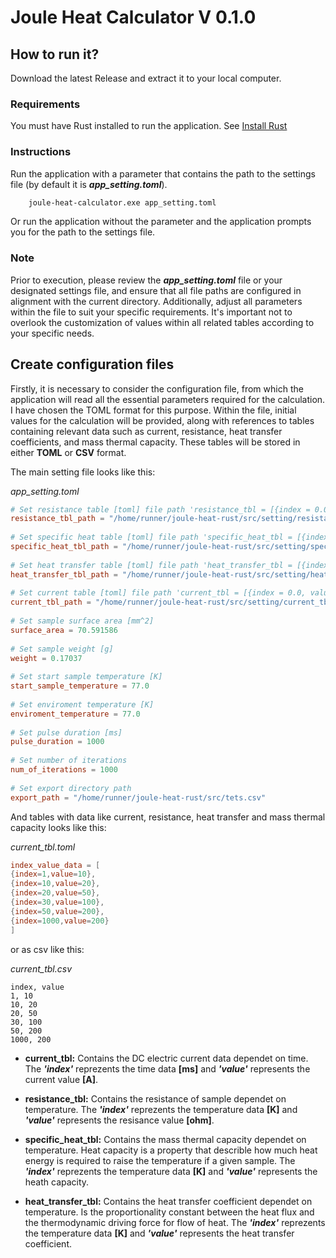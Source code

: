 # Joule Heat Calculator V 0.1.0

## How to run it? 
Download the latest Release and extract it to your local computer. 
  
### Requirements 
You must have Rust installed to run the application. See [Install Rust](https://rust-lang.org/tools/install) 
  
### Instructions 
Run the application with a parameter that contains the path to the settings file (by default it is ***app_setting.toml***). 
  
```bash
    joule-heat-calculator.exe app_setting.toml 
``` 
  
Or run the application without the parameter and the application prompts you for the path to the settings file. 

### Note 
Prior to execution, please review the ***app_setting.toml*** file or your designated settings file, and ensure that all file paths are configured in alignment with the current directory. Additionally, adjust all parameters within the file to suit your specific requirements. It's important not to overlook the customization of values within all related tables according to your specific needs.

## Create configuration files 
Firstly, it is necessary to consider the configuration file, from which the application will read all the essential parameters required for the calculation. I have chosen the TOML format for this purpose. Within the file, initial values for the calculation will be provided, along with references to tables containing relevant data such as current, resistance, heat transfer coefficients, and mass thermal capacity. These tables will be stored in either **TOML** or **CSV** format. 
  
The main setting file looks like this: 
  
*app_setting.toml* 
```toml 
# Set resistance table [toml] file path 'resistance_tbl = [{index = 0.0, value=0.0}]' or csv file 
resistance_tbl_path = "/home/runner/joule-heat-rust/src/setting/resistance_tbl.toml" 
  
# Set specific heat table [toml] file path 'specific_heat_tbl = [{index = 0.0, value=0.0}]' or csv file 
specific_heat_tbl_path = "/home/runner/joule-heat-rust/src/setting/specific_heat_tbl.toml" 
  
# Set heat transfer table [toml] file path 'heat_transfer_tbl = [{index = 0.0, value=0.0}]' or csv file 
heat_transfer_tbl_path = "/home/runner/joule-heat-rust/src/setting/heat_transfer_tbl.toml" 
  
# Set current table [toml] file path 'current_tbl = [{index = 0.0, value=0.0}]' or csv file 
current_tbl_path = "/home/runner/joule-heat-rust/src/setting/current_tbl.toml" 
  
# Set sample surface area [mm^2] 
surface_area = 70.591586 
  
# Set sample weight [g] 
weight = 0.17037 
  
# Set start sample temperature [K] 
start_sample_temperature = 77.0 
  
# Set enviroment temperature [K] 
enviroment_temperature = 77.0 
  
# Set pulse duration [ms] 
pulse_duration = 1000 
  
# Set number of iterations 
num_of_iterations = 1000 
  
# Set export directory path 
export_path = "/home/runner/joule-heat-rust/src/tets.csv" 
``` 
  
And tables with data like current, resistance, heat transfer and mass thermal capacity looks like this: 
  
*current_tbl.toml* 
```toml 
index_value_data = [  
{index=1,value=10}, 
{index=10,value=20}, 
{index=20,value=50}, 
{index=30,value=100}, 
{index=50,value=200}, 
{index=1000,value=200} 
] 
``` 
  
or as csv like this: 
  
*current_tbl.csv* 
```csv 
index, value 
1, 10 
10, 20 
20, 50 
30, 100 
50, 200 
1000, 200 
``` 
  
- **current_tbl:** 
Contains the DC electric current data dependet on time. The ***'index'*** reprezents the time data **[ms]** and ***'value'*** represents the current value **[A]**. 
  
- **resistance_tbl:** 
Contains the resistance of sample dependet on temperature. The ***'index'*** reprezents the temperature data **[K]** and ***'value'*** represents the resisance value **[ohm]**. 
  
- **specific_heat_tbl:** 
Contains the mass thermal capacity dependet on temperature. Heat capacity is a property that describle how much heat energy is required to raise the temperature if a given sample. The ***'index'*** reprezents the temperature data **[K]** and ***'value'*** represents the heath capacity. 
  
- **heat_transfer_tbl:** 
Contains the heat transfer coefficient dependet on temperature. Is the proportionality constant between the heat flux and the thermodynamic driving force for flow of heat. The ***'index'*** reprezents the temperature data **[K]** and ***'value'*** represents the heat transfer coefficient.